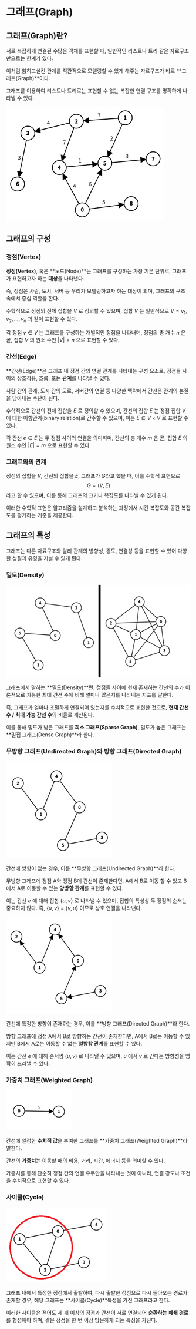 # 그래프(Graph)

## 그래프(Graph)란?

서로 복잡하게 연결된 수많은 객체를 표현할 때, 일반적인 리스트나 트리 같은 자료구조만으로는 한계가 있다.

이처럼 얽히고설킨 관계를 직관적으로 모델링할 수 있게 해주는 자료구조가 바로 **그래프(Graph)**이다.

그래프를 이용하여 리스트나 트리로는 표현할 수 없는 복잡한 연결 구조를 명확하게 나타낼 수 있다.

![graph-1](../assets/Ch16_1_graph/graph-1.png)

## 그래프의 구성

### 정점(Vertex)

**정점(Vertex)**, 혹은 **노드(Node)**는 그래프를 구성하는 가장 기본 단위로, 그래프가 표현하고자 하는 **대상**을 나타낸다.

즉, 정점은 사람, 도시, 서버 등 우리가 모델링하고자 하는 대상이 되며, 그래프의 구조 속에서 중심 역할을 한다.

수학적으로 정점의 전체 집합을 $V$ 로 정의할 수 있으며, 집합 $V$ 는 일반적으로 $V = {v_1, v_2, \dots, v_n}$ 과 같이 표현할 수 있다.

각 정점 $v \in V$ 는 그래프를 구성하는 개별적인 정점을 나타내며, 정점의 총 개수 $n$ 은 곧, 집합 $V$ 의 원소 수인 $|V| = n$ 으로 표현할 수 있다.

### 간선(Edge)

**간선(Edge)**은 그래프 내 정점 간의 연결 관계를 나타내는 구성 요소로, 정점들 사이의 상호작용, 흐름, 또는 **관계**를 나타낼 수 있다.

사람 간의 관계, 도시 간의 도로, 서버간의 연결 등 다양한 맥락에서 간선은 관계의 본질을 담아내는 수단이 된다.

수학적으로 간선의 전체 집합을 $E$ 로 정의할 수 있으며, 간선의 집합 $E$ 는 정점 집합 $V$ 에 대한 이항관계(binary relation)로 간주할 수 있으며, 이는 $E \subseteq V \times V$ 로 표현할 수 있다.

각 간선 $e \in E$ 는 두 정점 사이의 연결을 의미하며, 간선의 총 개수 $m$ 은 곧, 집합 $E$ 의 원소 수인 $|E| = m$ 으로 표현할 수 있다.

### 그래프와의 관계

정점의 집합을 $V$, 간선의 집합을 $E$, 그래프가 $G$라고 했을 때, 이를 수학적 표현으로 $$G = (V, E)$$ 라고 할 수 있으며, 이를 통해 그래프의 크기나 복잡도를 나타낼 수 있게 된다.

이러한 수학적 표현은 알고리즘을 설계하고 분석하는 과정에서 시간 복잡도와 공간 복잡도를 평가하는 기준을 제공한다.

## 그래프의 특성

그래프는 다른 자료구조와 달리 관계의 방향성, 강도, 연결성 등을 표현할 수 있어 다양한 성질과 유형을 지닐 수 있게 된다.

### 밀도(Density)

![graph-2](../assets/Ch16_1_graph/graph-2.png)

그래프에서 말하는 **밀도(Density)**란, 정점들 사이에 현재 존재하는 간선의 수가 이론적으로 가능한 최대 간선 수에 비해 얼마나 많은지를 나타내는 지표를 말한다.

즉, 그래프가 얼마나 조밀하게 연결되어 있는지를 수치적으로 표현한 것으로, **현재 간선 수 / 최대 가능 간선 수**의 비율로 계산된다.

이를 통해 밀도가 낮은 그래프를 **희소 그래프(Sparse Graph)**, 밀도가 높은 그래프는 **밀집 그래프(Dense Graph)**라 한다.

### 무방향 그래프(Undirected Graph)와 방향 그래프(Directed Graph)

![graph-3](../assets/Ch16_1_graph/graph-3.png)

간선에 방향이 없는 경우, 이를 **무방향 그래프(Undirected Graph)**라 한다.

무방향 그래프에 정점 A와 정점 B에 간선이 존재한다면, A에서 B로 이동 할 수 있고 B에서 A로 이동할 수 있는 **양방향 관계**를 표현할 수 있다.

이는 간선 $e$ 에 대해 집합 {$u, v$} 로 나타낼 수 있으며, 집합의 특성상 두 정점의 순서는 중요하지 않다. 즉, {$u, v$} = {$v, u$} 이므로 상호 연결을 나타낸다.

![graph-4](../assets/Ch16_1_graph/graph-4.png)

간선에 특정한 방향이 존재하는 경우, 이를 **방향 그래프(Directed Graph)**라 한다.

방향 그래프에 정점 A에서 B로 방향하는 간선이 존재한다면, A에서 B로는 이동할 수 있지만 B에서 A로는 이동할 수 없는 **일방향 관계**를 표현할 수 있다.

이는 간선 $e$ 에 대해 순서쌍 $(u, v)$ 로 나타낼 수 있으며, $u$ 에서 $v$ 로 간다는 방향성을 명확히 드러낼 수 있다.

### 가중치 그래프(Weighted Graph)

![graph-5](../assets/Ch16_1_graph/graph-5.png)

간선에 일정한 **수치적 값**을 부여한 그래프를 **가중치 그래프(Weighted Graph)**라 말한다.

간선의 **가중치**는 이동할 때의 비용, 거리, 시간, 에너지 등을 의미할 수 있다.

가중치를 통해 단순히 정점 간의 연결 유무만을 나타내는 것이 아니라, 연결 강도나 조건을 수치적으로 표현할 수 있다.

### 사이클(Cycle)

![graph-6](../assets/Ch16_1_graph/graph-6.png)

그래프 내에서 특정한 정점에서 출발하여, 다시 출발한 정점으로 다시 돌아오는 경로가 존재할 경우, 해당 그래프는 **사이클(Cycle)**특성을 가진 그래프라고 한다.

이러한 사이클은 적어도 세 개 이상의 정점과 간선이 서로 연결되어 **순환하는 폐쇄 경로**를 형성해야 하며, 같은 정점을 한 번 이상 방문하게 되는 특징을 가진다.
